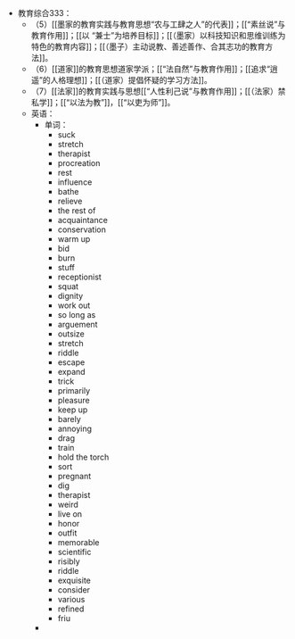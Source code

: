 - 教育综合333：
	- （5）[[墨家的教育实践与教育思想“农与工肆之人”的代表]]；[[“素丝说”与教育作用]]；[[以 “兼士”为培养目标]]；[[（墨家）以科技知识和思维训练为特色的教育内容]]；[[（墨子）主动说教、善述善作、合其志功的教育方法]]。
	- （6）[[道家]]的教育思想道家学派；[[“法自然”与教育作用]]；[[追求“逍遥”的人格理想]]；[[（道家）提倡怀疑的学习方法]]。
	- （7）[[法家]]的教育实践与思想[[“人性利己说”与教育作用]]；[[（法家）禁私学]]；[[“以法为教”]]，[[“以吏为师”]]。
	- 英语：
		- 单词：
			- suck
			- stretch
			- therapist
			- procreation
			- rest
			- influence
			- bathe
			- relieve
			- the rest of
			- acquaintance
			- conservation
			- warm up
			- bid
			- burn
			- stuff
			- receptionist
			- squat
			- dignity
			- work out
			- so long as
			- arguement
			- outsize
			- stretch
			- riddle
			- escape
			- expand
			- trick
			- primarily
			- pleasure
			- keep up
			- barely
			- annoying
			- drag
			- train
			- hold the torch
			- sort
			- pregnant
			- dig
			- therapist
			- weird
			- live on
			- honor
			- outfit
			- memorable
			- scientific
			- risibly
			- riddle
			- exquisite
			- consider
			- various
			- refined
			- friu
		-